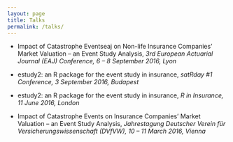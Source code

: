 ```yaml
---
layout: page
title: Talks
permalink: /talks/
---
```


* Impact of Catastrophe Eventseaj on Non-life Insurance Companies’ Market Valuation – an Event Study Analysis, *3rd European Actuarial Journal (EAJ) Conference, 6 – 8 September 2016, Lyon*

* estudy2: an R package for the event study in insurance, *satRday #1 Conference, 3 September 2016, Budapest*

* estudy2: an R package for the event study in insurance, *R in Insurance, 11 June 2016, London*

* Impact of Catastrophe Events on Insurance Companies’ Market Valuation – an Event Study Analysis, *Jahrestagung Deutscher Verein für Versicherungswissenschaft (DVfVW), 10 – 11 March 2016, Vienna*